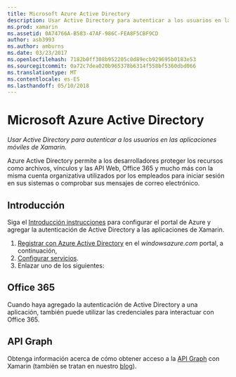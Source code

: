 ```yaml
---
title: Microsoft Azure Active Directory
description: Usar Active Directory para autenticar a los usuarios en las aplicaciones móviles de Xamarin.
ms.prod: xamarin
ms.assetid: 0A74766A-B583-47AF-986C-FEA8F5CBF9CD
author: asb3993
ms.author: amburns
ms.date: 03/23/2017
ms.openlocfilehash: 7182b0ff308b952205c0d89ecb929695b0183e53
ms.sourcegitcommit: 0a72c7dea020b965378b6314f558bf5360dbd066
ms.translationtype: MT
ms.contentlocale: es-ES
ms.lasthandoff: 05/10/2018
---
```

# <a name="microsoft-azure-active-directory"></a>Microsoft Azure Active Directory

_Usar Active Directory para autenticar a los usuarios en las aplicaciones móviles de Xamarin._


Azure Active Directory permite a los desarrolladores proteger los recursos como archivos, vínculos y las API Web, Office 365 y mucho más con la misma cuenta organizativa utilizados por los empleados para iniciar sesión en sus sistemas o comprobar sus mensajes de correo electrónico.

## <a name="getting-started"></a>Introducción

Siga el [Introducción instrucciones](~/cross-platform/data-cloud/active-directory/get-started/index.md) para configurar el portal de Azure y agregar la autenticación de Active Directory a las aplicaciones de Xamarin.

1. [Registrar con Azure Active Directory](~/cross-platform/data-cloud/active-directory/get-started/register.md) en el *windowsazure.com* portal, a continuación,
2. [Configurar servicios](~/cross-platform/data-cloud/active-directory/get-started/configure.md).
3. Enlazar uno de los siguientes:

## <a name="office-365"></a>Office 365

Cuando haya agregado la autenticación de Active Directory a una aplicación, también puede utilizar las credenciales para interactuar con Office 365.

## <a name="graph-api"></a>API Graph

Obtenga información acerca de cómo obtener acceso a la [API Graph](~/cross-platform/data-cloud/active-directory/graph.md) con Xamarin (también se tratan en nuestro [blog](http://blog.xamarin.com/authenticate-xamarin-mobile-apps-using-azure-active-directory/)).

